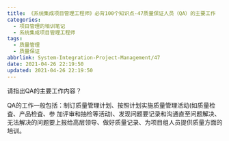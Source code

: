 ```yaml
---
title: 《系统集成项目管理工程师》必背100个知识点-47质量保证人员（QA）的主要工作
categories:
  - 项目管理的培训笔记
  - 系统集成项目管理工程师
tags:
  - 质量管理
  - 质量保证
abbrlink: System-Integration-Project-Management/47
date: 2021-04-26 22:19:50
updated: 2021-04-26 22:19:50
---
```


请指出QA的主要工作内容？

QA的工作一般包括：制订质量管理计划、按照计划实施质量管理活动(如质量检査、产品检査、参 加评审和抽检等活动)、发现问题要记录和沟通直至问题解决、无法解决的问题要上报给高层领导、做好质量记录、为项目组人员提供质量方面的培训。
